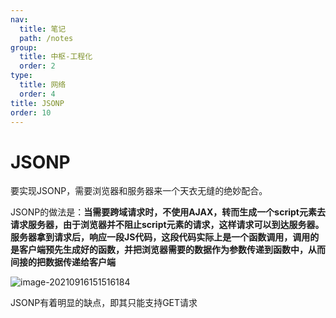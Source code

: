 ```yaml
---
nav:
  title: 笔记
  path: /notes
group:
  title: 中枢-工程化
  order: 2
type:
  title: 网络
  order: 4
title: JSONP
order: 10
---
```


# JSONP

要实现JSONP，需要浏览器和服务器来一个天衣无缝的绝妙配合。

JSONP的做法是：**当需要跨域请求时，不使用AJAX，转而生成一个script元素去请求服务器，由于浏览器并不阻止script元素的请求，这样请求可以到达服务器。服务器拿到请求后，响应一段JS代码，这段代码实际上是一个函数调用，调用的是客户端预先生成好的函数，并把浏览器需要的数据作为参数传递到函数中，从而间接的把数据传递给客户端**

![image-20210916151516184](http://mdrs.yuanjin.tech/img/20210916151516.png)

JSONP有着明显的缺点，即其只能支持GET请求

